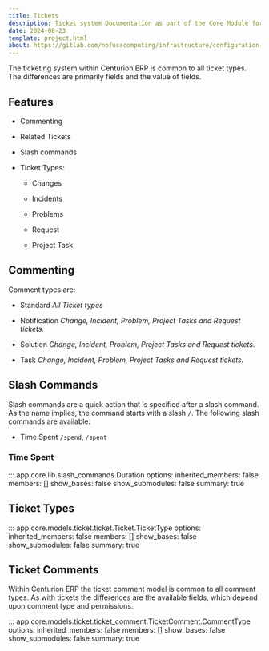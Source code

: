 ```yaml
---
title: Tickets
description: Ticket system Documentation as part of the Core Module for Centurion ERP by No Fuss Computing
date: 2024-08-23
template: project.html
about: https://gitlab.com/nofusscomputing/infrastructure/configuration-management/centurion_erp
---
```


The ticketing system within Centurion ERP is common to all ticket types. The differences are primarily fields and the value of fields.


## Features

- Commenting

- Related Tickets

- Slash commands

- Ticket Types:

    - Changes

    - Incidents

    - Problems

    - Request

    - Project Task


## Commenting

Comment types are:

- Standard _All Ticket types_

- Notification _Change, Incident, Problem, Project Tasks and Request tickets._

- Solution _Change, Incident, Problem, Project Tasks and Request tickets._

- Task _Change, Incident, Problem, Project Tasks and Request tickets._


## Slash Commands

Slash commands are a quick action that is specified after a slash command. As the name implies, the command starts with a slash `/`. The following slash commands are available:

- Time Spent `/spend`, `/spent`


### Time Spent


::: app.core.lib.slash_commands.Duration
    options:
        inherited_members: false
        members: []
        show_bases: false
        show_submodules: false
        summary: true


## Ticket Types

::: app.core.models.ticket.ticket.Ticket.TicketType
    options:
        inherited_members: false
        members: []
        show_bases: false
        show_submodules: false
        summary: true


## Ticket Comments

Within Centurion ERP the ticket comment model is common to all comment types. As with tickets the differences are the available fields, which depend upon comment type and permissions.

::: app.core.models.ticket.ticket_comment.TicketComment.CommentType
    options:
        inherited_members: false
        members: []
        show_bases: false
        show_submodules: false
        summary: true
